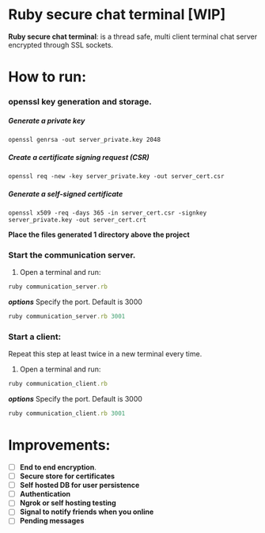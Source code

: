 # Ruby secure chat terminal [WIP]

**Ruby secure chat terminal**: is a thread safe, multi client terminal chat server encrypted through SSL sockets. 

# How to run: 
### openssl key generation and storage. 

##### Generate a private key
```
openssl genrsa -out server_private.key 2048
```

##### Create a certificate signing request (CSR)
```
openssl req -new -key server_private.key -out server_cert.csr
```

##### Generate a self-signed certificate
```
openssl x509 -req -days 365 -in server_cert.csr -signkey server_private.key -out server_cert.crt
```

**Place the files generated 1 directory above the project**

### Start the communication server. 
1. Open a terminal and run:
```ruby
ruby communication_server.rb
```

***options*** Specify the port. Default is 3000
```ruby
ruby communication_server.rb 3001
```

### Start a client: 

Repeat this step at least twice in a new terminal every time. 

1. Open a terminal and run:
```ruby
ruby communication_client.rb
```
***options*** Specify the port. Default is 3000
```ruby
ruby communication_client.rb 3001
```

# Improvements: 

- [ ] **End to end encryption**.
- [ ] **Secure store for certificates**
- [ ] **Self hosted DB for user persistence**
- [ ] **Authentication**
- [ ] **Ngrok or self hosting testing**
- [ ] **Signal to notify friends when you online**
- [ ] **Pending messages**

